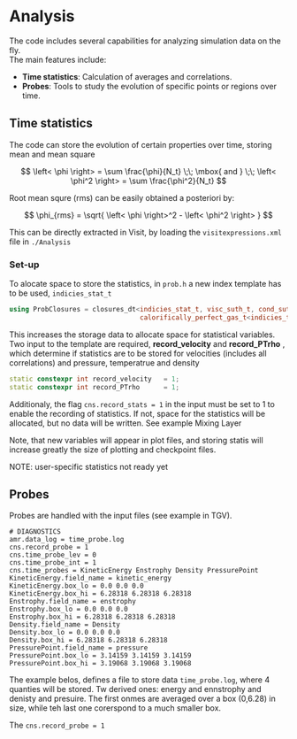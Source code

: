 # Analysis

The code includes several capabilities for analyzing simulation data on the fly.  
The main features include:

- **Time statistics**: Calculation of averages and correlations.  
- **Probes**: Tools to study the evolution of specific points or regions over time.


## Time statistics


The code can store the evolution of certain properties over time, storing
mean and mean square

$$
\left< \phi \right> = \sum \frac{\phi}{N_t} \;\; \mbox{ and } \;\; \left< \phi^2 \right> = \sum \frac{\phi^2}{N_t}
$$

Root mean squre (rms) can be easily obtained a posteriori by:

$$
\phi_{rms} = \sqrt{  \left< \phi \right>^2 - \left< \phi^2 \right>   }
$$

This can be directly extracted in Visit, by loading the `visitexpressions.xml` file in `./Analysis`

### Set-up

To alocate space to store the statistics, in `prob.h`  a new index template has to be used,
`indicies_stat_t`

```cpp
using ProbClosures = closures_dt<indicies_stat_t, visc_suth_t, cond_suth_t,
                                 calorifically_perfect_gas_t<indicies_t>>;
```
This increases the storage data to allocate space for statistical variables.
Two input to the template are required, **record_velocity** and **record_PTrho** ,
which determine if statistics are to be stored for velocities (includes all correlations)
and pressure, temperatrue and density

```cpp
static constexpr int record_velocity   = 1;
static constexpr int record_PTrho      = 1;
```

Additionaly, the flag  ```cns.record_stats = 1``` in the input must be set to 1 to enable the recording of statistics. If not, space for the statistics will be allocated, but no data will be written.
See example Mixing Layer


Note, that new variables will appear in plot files, and storing statis will increase greatly the size of
plotting and checkpoint files.



NOTE: user-specific statistics not ready yet


## Probes

Probes are handled with the input files (see example in TGV).

```
# DIAGNOSTICS
amr.data_log = time_probe.log
cns.record_probe = 1
cns.time_probe_lev = 0
cns.time_probe_int = 1
cns.time_probes = KineticEnergy Enstrophy Density PressurePoint
KineticEnergy.field_name = kinetic_energy
KineticEnergy.box_lo = 0.0 0.0 0.0
KineticEnergy.box_hi = 6.28318 6.28318 6.28318
Enstrophy.field_name = enstrophy
Enstrophy.box_lo = 0.0 0.0 0.0
Enstrophy.box_hi = 6.28318 6.28318 6.28318
Density.field_name = Density
Density.box_lo = 0.0 0.0 0.0
Density.box_hi = 6.28318 6.28318 6.28318
PressurePoint.field_name = pressure
PressurePoint.box_lo = 3.14159 3.14159 3.14159
PressurePoint.box_hi = 3.19068 3.19068 3.19068
```

The example belos, defines a file to store data `time_probe.log`, where 4 quanties will be stored.
Tw derived ones: energy and ennstrophy and denisty and presuire.
The first onmes are averaged over a box (0,6.28) in size, while teh last one corerspond to a much smaller box.

The `cns.record_probe = 1`